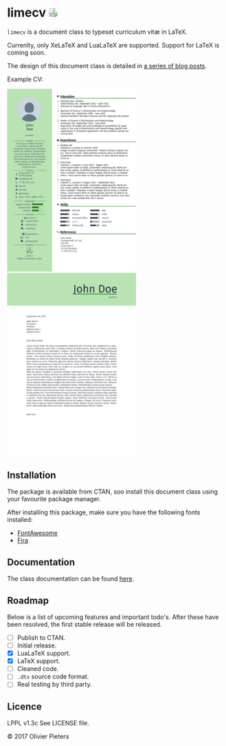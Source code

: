 # limecv <img src="src/images/limecv-icon.png" alt="limecv project icon" width="20px"/>

`limecv` is a document class to typeset curriculum vitæ in LaTeX.

Currenlty, only XeLaTeX and LuaLaTeX are supported. Support for LaTeX is coming soon.

The design of this document class is detailed in [a series of blog posts][blog].  

Example CV:

<div>
    <img src="images/cv.png" alt-="CV example" width="300px"/>
    <img src="images/cover_letter.png" alt-="cover letter example" width="300px"/>
</div>

## Installation

The package is available from CTAN, soo install this document class using your favourite package manager. 

After installing this package, make sure you have the following fonts installed:

* [FontAwesome][FA]
* [Fira][fira]

## Documentation

The class documentation can be found [here][docs].

## Roadmap

Below is a list of upcoming features and important todo's. After these have been resolved, the first stable release will be released.

- [ ] Publish to CTAN.
- [ ] Initial release.
- [x] LuaLaTeX support.
- [x] LaTeX support.
- [ ] Cleaned code.
- [ ] `.dtx` source code format.
- [ ] Real testing by third party.

## Licence

LPPL v1.3c See LICENSE file.

© 2017 Olivier Pieters

[blog]: https://olivierpieters.be/blog/archive/tag/business-card
[FA]: http://fontawesome.io
[fira]: https://github.com/mozilla/Fira
[docs]: http://ctan.org/tex-archive/macros/generic/limecv/limecv.pdf
